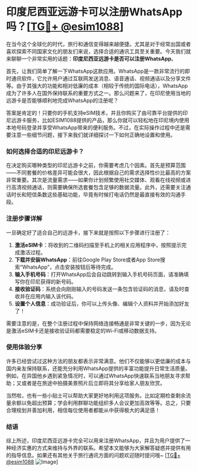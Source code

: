 # 印度尼西亚远游卡可以注册WhatsApp吗？[[TG💪+ @esim1088](https://t.me/s/esim1088)]

在当今这个全球化的时代，旅行和通信变得越来越便捷。尤其是对于经常出国或者喜欢探索不同国家文化的朋友们来说，选择合适的通讯工具至关重要。今天我们就来聊聊一个非常实用的话题：**印度尼西亚远游卡是否可以注册WhatsApp**。

首先，让我们简单了解一下WhatsApp这款应用。WhatsApp是一款非常流行的即时通讯软件，它允许用户通过互联网发送消息、语音通话、视频通话以及分享文件等。由于其强大的功能和相对低廉的成本（相较于传统的国际电话），WhatsApp成为了许多人在国外保持联系的重要方式之一。那么问题来了，在印尼使用当地的远游卡是否能够顺利地完成WhatsApp的注册呢？

答案是肯定的！只要你的手机支持eSIM技术，并且你购买了由可靠平台提供的印尼远游卡服务，比如ESIM1088提供的产品，那么你就可以轻松地在印尼境内使用本地号码登录并享受WhatsApp带来的便利服务。不过，在实际操作过程中还是需要注意一些细节问题，接下来我们就详细探讨一下如何正确地设置和使用。

### 如何选择合适的印尼远游卡？

在决定购买哪种类型的印尼远游卡之前，你需要考虑几个因素。首先是预算范围——不同套餐的价格差异可能会很大，因此根据自己的需求选择性价比最高的方案非常重要。其次是流量需求——如果你计划频繁使用社交媒体、观看在线视频或进行高清视频通话，则需要确保所选套餐包含足够的数据流量。此外，还需要关注通话时长和短信条数这些基础功能，毕竟有时候打电话仍然是最直接有效的沟通手段。

### 注册步骤详解

一旦确定好了适合自己的远游卡，接下来就是按照以下步骤进行注册了：

1. **激活eSIM卡**：将收到的二维码扫描至手机上的相关应用程序中，按照提示完成激活过程。
2. **下载并安装WhatsApp**：前往Google Play Store或者App Store搜索“WhatsApp”，点击安装按钮后等待完成。
3. **输入手机号码**：打开WhatsApp后会自动跳转到输入手机号码页面，请准确填写你在印尼获得的新号码。
4. **接收验证码**：系统会向刚刚输入的号码发送一条包含验证码的消息，请及时查收并在应用内输入该代码。
5. **设置个人信息**：成功验证后，你可以上传头像、编辑个人资料并开始添加好友了！

需要注意的是，在整个注册过程中保持网络连接畅通是非常关键的一步，因为无论是激活eSIM卡还是接收验证码都需要稳定的Wi-Fi或移动数据支持。

### 使用体验分享

许多已经尝试过这种方法的朋友都表示非常满意。他们不仅能够以更低廉的成本与国内亲友保持联系，还能充分利用WhatsApp提供的丰富功能提升日常生活质量。例如，在异国他乡遇到紧急情况时，可以通过WhatsApp快速联系当地朋友寻求帮助；又或者是在旅途中拍摄美景照片后立即将其分享给家人朋友欣赏。

当然啦，也有一些小贴士可以帮助大家更好地利用这项服务。比如定期检查剩余流量余额以免超出预算；学会利用群聊功能组织多人会议更加高效等等。总之，只要合理规划并善加利用，相信每位使用者都能从中获得极大的满足感！

### 结语

综上所述，印度尼西亚远游卡完全可以用来注册WhatsApp，并且为用户提供了一种经济实惠的方式来维持与外界的联系。希望本文能够为大家解答疑惑并提供有用的指导信息。如果还有其他关于旅行通讯方面的问题欢迎随时提问哦~ [[TG💪+ @esim1088](https://t.me/s/esim1088) ![Image](https://i.postimg.cc/4NQfJmqS/Snipaste-2025-05-13-00-14-12.png)]
